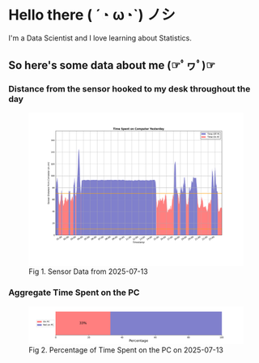 
# Hello there ( ´◔ ω◔`) ノシ

I'm a Data Scientist and I love learning about Statistics.

## So here's some data about me (☞ﾟヮﾟ)☞


### Distance from the sensor hooked to my desk throughout the day
<figure>
  <picture>
    <source media="(prefers-color-scheme: dark)" srcset="Pi/readme/graphs/lineplot/dark-plot-2025-07-13.png">
    <source media="(prefers-color-scheme: light)" srcset="Pi/readme/graphs/lineplot/light-plot-2025-07-13.png">
    <img alt="Shows a black logo in light color mode and a white one in dark color mode." src="Pi/readme/graphs/lineplot/light-plot-2025-07-13.png">
  </picture>
  <figcaption>Fig 1. Sensor Data from 2025-07-13</figcaption>
</figure>



### Aggregate Time Spent on the PC
<figure>
  <picture>
    <source media="(prefers-color-scheme: dark)" srcset="Pi/readme/graphs/barplot/dark-plot-2025-07-13.png">
    <source media="(prefers-color-scheme: light)" srcset="Pi/readme/graphs/barplot/light-plot-2025-07-13.png">
    <img alt="Shows a black logo in light color mode and a white one in dark color mode." src="Pi/readme/graphs/barplot/light-plot-2025-07-13.png">
  </picture>
  <figcaption>Fig 2. Percentage of Time Spent on the PC on 2025-07-13</figcaption>
</figure>
